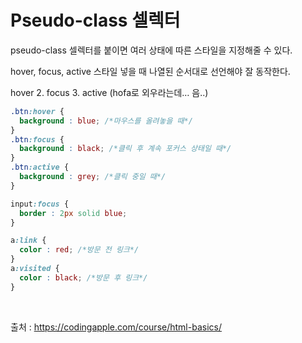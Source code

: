 # Pseudo-class 셀렉터

pseudo-class 셀렉터를 붙이면 여러 상태에 따른 스타일을 지정해줄 수 있다.

hover, focus, active 스타일 넣을 때 나열된 순서대로 선언해야 잘 동작한다.

hover 2. focus 3. active (hofa로 외우라는데… 음..)

```css
.btn:hover {
  background : blue; /*마우스를 올려놓을 때*/
}
.btn:focus {
  background : black; /*클릭 후 계속 포커스 상태일 때*/
}
.btn:active {
  background : grey; /*클릭 중일 때*/
}

input:focus {
  border : 2px solid blue;
}

a:link { 
  color : red; /*방문 전 링크*/ 
} 
a:visited { 
  color : black; /*방문 후 링크*/ 
}
```
<br>

출처 : https://codingapple.com/course/html-basics/
